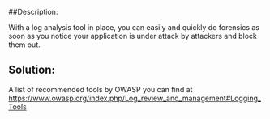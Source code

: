 ##Description:

With a log analysis tool in place, you can easily and quickly do forensics as soon as you
notice your application is under attack by attackers and block them out.

## Solution:

A list of recommended tools by OWASP you can find at
https://www.owasp.org/index.php/Log_review_and_management#Logging_Tools
